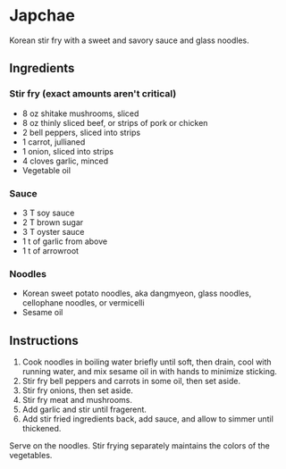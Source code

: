 # Japchae

Korean stir fry with a sweet and savory sauce and glass noodles.

## Ingredients

### Stir fry (exact amounts aren't critical)

* 8 oz shitake mushrooms, sliced
* 8 oz thinly sliced beef, or strips of pork or chicken
* 2 bell peppers, sliced into strips
* 1 carrot, jullianed
* 1 onion, sliced into strips
* 4 cloves garlic, minced
* Vegetable oil

### Sauce

* 3 T soy sauce
* 2 T brown sugar
* 3 T oyster sauce
* 1 t of garlic from above
* 1 t of arrowroot

### Noodles

* Korean sweet potato noodles, aka dangmyeon, glass noodles, cellophane noodles, or vermicelli
* Sesame oil

## Instructions

1. Cook noodles in boiling water briefly until soft, then drain, cool with running water, and mix sesame oil in with hands to minimize sticking.
2. Stir fry bell peppers and carrots in some oil, then set aside.
3. Stir fry onions, then set aside.
4. Stir fry meat and mushrooms.
5. Add garlic and stir until fragerent.
6. Add stir fried ingredients back, add sauce, and allow to simmer until thickened.

Serve on the noodles. Stir frying separately maintains the colors of the vegetables.
